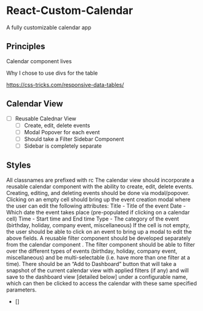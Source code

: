 # React-Custom-Calendar

A fully customizable calendar app

## Principles
Calendar component lives 

Why I chose to use divs for the table

https://css-tricks.com/responsive-data-tables/

 ## Calendar   View

  - [ ] Reusable Calednar View
	- [ ] Create, edit, delete events
	- [ ] Modal Popover for each event
	- [ ] Should take a Filter Sidebar Component
	- [ ] Sidebar is completely separate

## Styles 

All classnames are prefixed with rc
 The   calendar   view   should   incorporate   a   reusable    calendar   component    with   the   ability   to   create,   edit, delete   events.   Creating,   editing,   and   deleting   events   should   be   done   via   modal/popover.   Clicking   on an   empty   cell   should   bring   up   the   event   creation   modal   where   the   user   can   edit   the   following attributes:
Title   -   Title   of   the   event
Date   -   Which   date   the   event   takes   place   (pre-populated   if   clicking   on   a   calendar   cell) Time   -   Start   time   and   End   time
Type   -   The   category   of   the   event   (birthday,   holiday,   company   event,   miscellaneous)
If   the   cell   is   not   empty,   the   user   should   be   able   to   click   on   an   event   to   bring   up   a   modal   to   edit   the above   fields.
A   reusable    filter   component    should   be   developed   separately   from   the    calendar   component .   The filter   component   should   be   able   to   filter   over   the   different   types   of   events   (birthday,   holiday, company   event,   miscellaneous)   and   be   multi-selectable   (i.e.   have   more   than   one   filter   at   a   time).
There   should   be   an   “Add   to   Dashboard”   button   that   will   take   a   snapshot   of   the   current   calendar   view with   applied   filters   (if   any)   and   will   save   to   the   dashboard   view   [detailed   below]   under   a   configurable name,   which   can   then   be   clicked   to   access   the   calendar   with   these   same   specified   parameters.
 - []